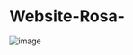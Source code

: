 # Website-Rosa-
![image](https://user-images.githubusercontent.com/77827140/120147855-f1312e80-c1ac-11eb-97b0-5d5c819caff2.png)
